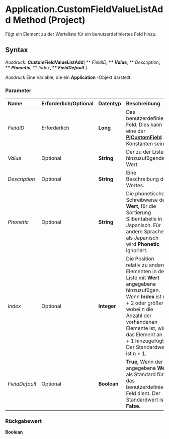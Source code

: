 
# Application.CustomFieldValueListAdd Method (Project)

Fügt ein Element zu der Werteliste für ein benutzerdefiniertes Feld hinzu.


## Syntax

 _Ausdruck_. **CustomFieldValueListAdd**( ** _FieldID_**, ** _Value_**, ** _Description_**, ** _Phonetic_**, ** _Index_**, ** _FieldDefault_** )

 _Ausdruck_ Eine Variable, die ein **Application** -Objekt darstellt.


### Parameter



|**Name**|**Erforderlich/Optional**|**Datentyp**|**Beschreibung**|
|:-----|:-----|:-----|:-----|
| _FieldID_|Erforderlich|**Long**|Das benutzerdefinierte Feld. Dies kann eine der  **[PjCustomField](eed248af-bde2-8299-3737-253cf96411e2.md)** -Konstanten sein.|
| _Value_|Optional|**String**|Der zu der Liste hinzuzufügende Wert.|
| _Description_|Optional|**String**|Eine Beschreibung des Wertes.|
| _Phonetic_|Optional|**String**|Die phonetische Schreibweise des  **Wert**, für die Sortierung Silbentabelle in Japanisch. Für andere Sprachen als Japanisch wird **Phonetic** ignoriert.|
| _Index_|Optional|**Integer**|Die Position relativ zu anderen Elementen in der Liste mit  **Wert** angegebene hinzuzufügen. Wenn **Index** ist n + 2 oder größer, wobei n die Anzahl der vorhandenen Elemente ist, wird das Element an n + 1 hinzugefügt. Der Standardwert ist n + 1.|
| _FieldDefault_|Optional|**Boolean**|**True,** Wenn der angegebene **Wert** als Standard für das benutzerdefinierte Feld dient. Der Standardwert ist **False**.|

### Rückgabewert

 **Boolean**

